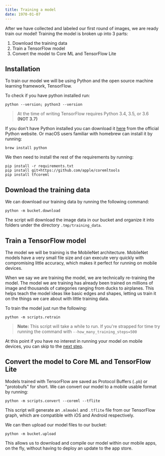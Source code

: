 ```yaml
---
title: Training a model
date: 1970-01-07
---
```

After we have collected and labeled our first round of images, we are ready train our model! Training the model is broken up into 3 parts:
1. Download the training data
2. Train a TensorFlow model
3. Convert the model to Core ML and TensorFlow Lite

## Installation
To train our model we will be using Python and the open source machine learning framework, TensorFlow.

To check if you have python installed run:
```
python --version; python3 --version
```
> At the time of writing TensorFlow requires Python 3.4, 3.5, or 3.6 **(NOT 3.7)**

If you don't have Python installed you can download it [here](https://www.python.org/downloads/release/python-367/) from the official Python website. Or macOS users familiar with homebrew can install it by running:
```
brew install python
```

We then need to install the rest of the requirements by running:
```
pip install -r requirements.txt
pip install git+https://github.com/apple/coremltools
pip install tfcoreml
```

## Download the training data
We can download our training data by running the following command:
```
python -m bucket.download
```

The script will download the image data in our bucket and organize it into folders under the directory `.tmp/training_data`.

## Train a TensorFlow model
The model we will be training is the MobileNet architecture. MobileNet models have a very small file size and can execute very quickly with compromising little accuracy, which makes it perfect for running on mobile devices.

When we say we are training the model, we are technically re-training the model. The model we are training has already been trained on millions of image and thousands of categories ranging from ducks to airplanes. This helps teach the model ideas like basic edges and shapes, letting us train it on the things we care about with little training data.

To train the model just run the following:
```
python -m scripts.retrain
```
> **Note:** This script will take a while to run. If you're strapped for time try running the command with `--how_many_training_steps=500`

At this point if you have no interest in running your model on mobile devices, you can skip to the [next step](8).

## Convert the model to Core ML and TensorFlow Lite
Models trained with TensorFlow are saved as Protocol Buffers (`.pb`) or "protobufs" for short. We can convert our model to a mobile usable format by running:
```
python -m scripts.convert --coreml --tflite
```
This script will generate an `.mlmodel` and `.tflite` file from our TensorFlow graph, which are compatible with iOS and Android respectively.

We can then upload our model files to our bucket:
```
python -m bucket.upload
```
This allows us to download and compile our model within our mobile apps, on the fly, without having to deploy an update to the app store.
